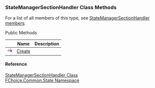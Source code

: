 ﻿### StateManagerSectionHandler Class Methods

For a list of all members of this type, see [StateManagerSectionHandler members](FChoice.Common~FChoice.Common.State.StateManagerSectionHandler_members.md).

Public Methods

|   | Name | Description |
| --- | --- | --- |
| ![Public Method](dotnetimages/publicMethod.png) | [Create](FChoice.Common~FChoice.Common.State.StateManagerSectionHandler~Create.md) |   |





#### Reference

[StateManagerSectionHandler Class](FChoice.Common~FChoice.Common.State.StateManagerSectionHandler.md)  
[FChoice.Common.State Namespace](FChoice.Common~FChoice.Common.State_namespace.md)